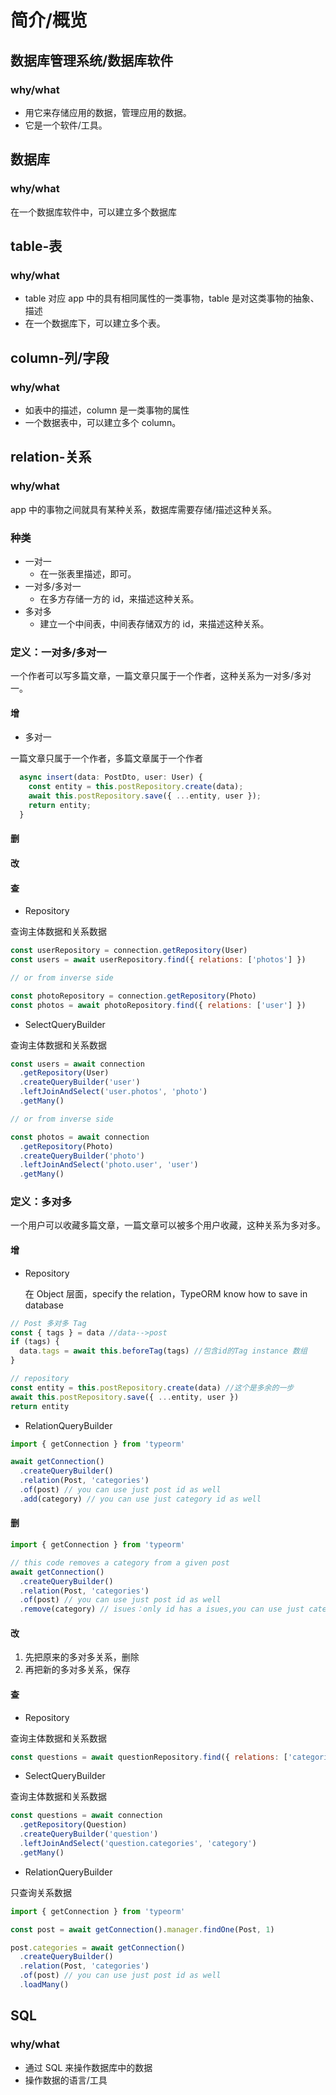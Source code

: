 # 简介/概览

## 数据库管理系统/数据库软件

### why/what

- 用它来存储应用的数据，管理应用的数据。
- 它是一个软件/工具。

## 数据库

### why/what

在一个数据库软件中，可以建立多个数据库

## table-表

### why/what

- table 对应 app 中的具有相同属性的一类事物，table 是对这类事物的抽象、描述
- 在一个数据库下，可以建立多个表。

## column-列/字段

### why/what

- 如表中的描述，column 是一类事物的属性
- 一个数据表中，可以建立多个 column。

## relation-关系

### why/what

app 中的事物之间就具有某种关系，数据库需要存储/描述这种关系。

### 种类

- 一对一
  - 在一张表里描述，即可。
- 一对多/多对一
  - 在多方存储一方的 id，来描述这种关系。
- 多对多
  - 建立一个中间表，中间表存储双方的 id，来描述这种关系。

### 定义：一对多/多对一

一个作者可以写多篇文章，一篇文章只属于一个作者，这种关系为一对多/多对一。

#### 增

- 多对一

一篇文章只属于一个作者，多篇文章属于一个作者

```javascript
  async insert(data: PostDto, user: User) {
    const entity = this.postRepository.create(data);
    await this.postRepository.save({ ...entity, user });
    return entity;
  }
```

#### 删

#### 改

#### 查

- Repository

查询主体数据和关系数据

```javascript
const userRepository = connection.getRepository(User)
const users = await userRepository.find({ relations: ['photos'] })

// or from inverse side

const photoRepository = connection.getRepository(Photo)
const photos = await photoRepository.find({ relations: ['user'] })
```

- SelectQueryBuilder

查询主体数据和关系数据

```javascript
const users = await connection
  .getRepository(User)
  .createQueryBuilder('user')
  .leftJoinAndSelect('user.photos', 'photo')
  .getMany()

// or from inverse side

const photos = await connection
  .getRepository(Photo)
  .createQueryBuilder('photo')
  .leftJoinAndSelect('photo.user', 'user')
  .getMany()
```

### 定义：多对多

一个用户可以收藏多篇文章，一篇文章可以被多个用户收藏，这种关系为多对多。

#### 增

- Repository

  在 Object 层面，specify the relation，TypeORM know how to save in database

```javascript
// Post 多对多 Tag
const { tags } = data //data-->post
if (tags) {
  data.tags = await this.beforeTag(tags) //包含id的Tag instance 数组
}

// repository
const entity = this.postRepository.create(data) //这个是多余的一步
await this.postRepository.save({ ...entity, user })
return entity
```

- RelationQueryBuilder

```javascript
import { getConnection } from 'typeorm'

await getConnection()
  .createQueryBuilder()
  .relation(Post, 'categories')
  .of(post) // you can use just post id as well
  .add(category) // you can use just category id as well
```

#### 删

```javascript
import { getConnection } from 'typeorm'

// this code removes a category from a given post
await getConnection()
  .createQueryBuilder()
  .relation(Post, 'categories')
  .of(post) // you can use just post id as well
  .remove(category) // isues：only id has a isues,you can use just category id as well
```

#### 改

1. 先把原来的多对多关系，删除
2. 再把新的多对多关系，保存

#### 查

- Repository

查询主体数据和关系数据

```javascript
const questions = await questionRepository.find({ relations: ['categories'] })
```

- SelectQueryBuilder

查询主体数据和关系数据

```javascript
const questions = await connection
  .getRepository(Question)
  .createQueryBuilder('question')
  .leftJoinAndSelect('question.categories', 'category')
  .getMany()
```

- RelationQueryBuilder

只查询关系数据

```javascript
import { getConnection } from 'typeorm'

const post = await getConnection().manager.findOne(Post, 1)

post.categories = await getConnection()
  .createQueryBuilder()
  .relation(Post, 'categories')
  .of(post) // you can use just post id as well
  .loadMany()
```

## SQL

### why/what

- 通过 SQL 来操作数据库中的数据
- 操作数据的语言/工具
